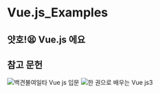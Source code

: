 # Vue.js_Examples
## 얏호!😫 Vue.js 에요

## 참고 문헌
![백견불여일타 Vue js 입문](https://github.com/JeongJinKyu/Vue.js_Examples/assets/104819739/4657942a-d0bd-4f2b-b1d8-3a0e7569b115)
![한 권으로 배우는 Vue js3](https://github.com/JeongJinKyu/Vue.js_Examples/assets/104819739/5115ed4f-55ee-477b-8d9c-f10392cd0a89)
